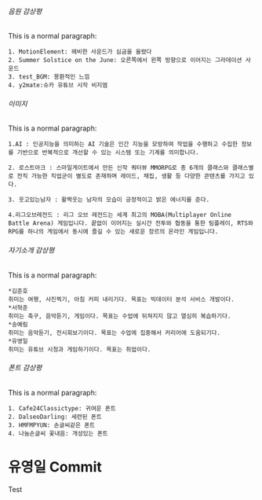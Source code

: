 ###### 음원 감상평
This is a normal paragraph:
    
    1. MotionElement: 헤비한 사운드가 심금을 울렸다
    2. Summer Solstice on the June: 오른쪽에서 왼쪽 방향으로 이어지는 그라데이션 사운드
    3. test_BGM: 몽환적인 느낌
    4. y2mate:슈카 유튜브 시작 비지엠


###### 이미지 
This is a normal paragraph:

    1.AI : 인공지능을 의미하는 AI 기술은 인간 지능을 모방하여 작업을 수행하고 수집한 정보를 기반으로 반복적으로 개선할 수 있는 시스템 또는 기계를 의미합니다.

    2. 로스트아크 : 스마일게이트에서 만든 신작 쿼터뷰 MMORPG로 총 6개의 클래스와 클래스별로 전직 가능한 직업군이 별도로 존재하며 레이드, 채집, 생활 등 다양한 콘텐츠를 가지고 있다.

    3. 웃고있는남자 : 활짝웃는 남자의 모습이 긍정적이고 밝은 에너지를 준다.

    4.리그오브레전드 : 리그 오브 레전드는 세계 최고의 MOBA(Multiplayer Online Battle Arena) 게임입니다. 끝없이 이어지는 실시간 전투와 협동을 통한 팀플레이, RTS와 RPG를 하나의 게임에서 동시에 즐길 수 있는 새로운 장르의 온라인 게임입니다. 


###### 자기소개 감상평
This is a normal paragraph:

    *김준호
    취미는 여행, 사진찍기, 아침 커피 내리기다. 목표는 빅데이터 분석 서비스 개발이다.
    *서혁준
    취미는 축구, 음악듣기, 게임이다. 목표는 수업에 뒤쳐지지 않고 열심히 복습하기다.
    *송예림
    취미는 음악듣기, 전시회보기이다. 목표는 수업에 집중해서 커리어에 도움되기다.
    *유영일
    취미는 유튜브 시청과 게임하기이다. 목표는 취업이다.

###### 폰트 감상평
This is a normal paragraph:
    
    1. Cafe24Classictype: 귀여운 폰트
    2. DalseoDarling: 세련된 폰트
    3. HMFMPYUN: 손글씨같은 폰트
    4. 나눔손글씨 꽃내음: 개성있는 폰트


# 유영일 Commit
Test